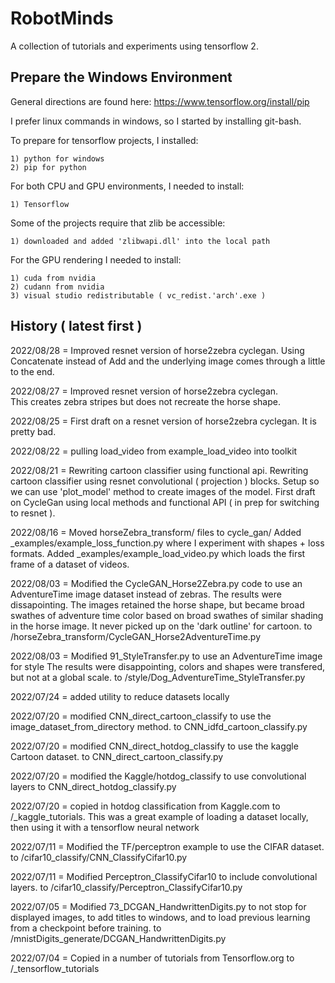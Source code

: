 # RobotMinds
A collection of tutorials and experiments using tensorflow 2.

## Prepare the Windows Environment

General directions are found here: https://www.tensorflow.org/install/pip

I prefer linux commands in windows, so I started by installing git-bash.

To prepare for tensorflow projects, I installed:

    1) python for windows
    2) pip for python

For both CPU and GPU environments, I needed to install:

    1) Tensorflow

Some of the projects require that zlib be accessible:

    1) downloaded and added 'zlibwapi.dll' into the local path

For the GPU rendering I needed to install:
    
    1) cuda from nvidia
    2) cudann from nvidia
    3) visual studio redistributable ( vc_redist.'arch'.exe )

## History ( latest first )

2022/08/28 = Improved resnet version of horse2zebra cyclegan.
        Using Concatenate instead of Add and the underlying image comes through a little to the end.

2022/08/27 = Improved resnet version of horse2zebra cyclegan.  
        This creates zebra stripes but does not recreate the horse shape.

2022/08/25 = First draft on a resnet version of horse2zebra cyclegan.  It is pretty bad.

2022/08/22 = pulling load_video from example_load_video into toolkit

2022/08/21 = Rewriting cartoon classifier using functional api.
        Rewriting cartoon classifier using resnet convolutional ( projection ) blocks.
        Setup so we can use 'plot_model' method to create images of the model.
        First draft on CycleGan using local methods and functional API ( in prep for switching to resnet ).

2022/08/16 = Moved horseZebra_transform/ files to cycle_gan/
    Added _examples/example_loss_function.py where I experiment with shapes + loss formats.
    Added _examples/example_load_video.py which loads the first frame of a dataset of videos.

2022/08/03 = Modified the CycleGAN_Horse2Zebra.py code to use an AdventureTime image dataset
    instead of zebras.  The results were dissapointing.  The images retained the horse shape,
    but became broad swathes of adventure time color based on broad swathes of similar shading
    in the horse image.  It never picked up on the 'dark outline' for cartoon.
    to /horseZebra_transform/CycleGAN_Horse2AdventureTime.py

2022/08/03 = Modified 91_StyleTransfer.py to use an AdventureTime image for style
    The results were disappointing, colors and shapes were transfered, but not at a global scale.
    to /style/Dog_AdventureTime_StyleTransfer.py

2022/07/24 = added utility to reduce datasets locally

2022/07/20 = modified CNN_direct_cartoon_classify to use the image_dataset_from_directory method.
    to CNN_idfd_cartoon_classify.py

2022/07/20 = modified CNN_direct_hotdog_classify to use the kaggle Cartoon dataset.
    to CNN_direct_cartoon_classify.py

2022/07/20 = modified the Kaggle/hotdog_classify to use convolutional layers
    to CNN_direct_hotdog_classify.py

2022/07/20 = copied in hotdog classification from Kaggle.com
    to /_kaggle_tutorials.
    This was a great example of loading a dataset locally,
    then using it with a tensorflow neural network

2022/07/11 = Modified the TF/perceptron example to use the CIFAR dataset.
    to /cifar10_classify/CNN_ClassifyCifar10.py

2022/07/11 = Modified Perceptron_ClassifyCifar10 to include convolutional layers.
    to /cifar10_classify/Perceptron_ClassifyCifar10.py

2022/07/05 = Modified 73_DCGAN_HandwrittenDigits.py to not stop for displayed images,
    to add titles to windows, and to load previous learning from a checkpoint before training.
    to /mnistDigits_generate/DCGAN_HandwrittenDigits.py

2022/07/04 = Copied in a number of tutorials from Tensorflow.org
    to /_tensorflow_tutorials


